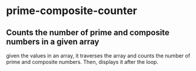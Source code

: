 # prime-composite-counter
## Counts the number of prime and composite numbers in a given array

given the values in an array, it traverses the array and counts the number of prime and composite numbers. Then, displays it after the loop.

